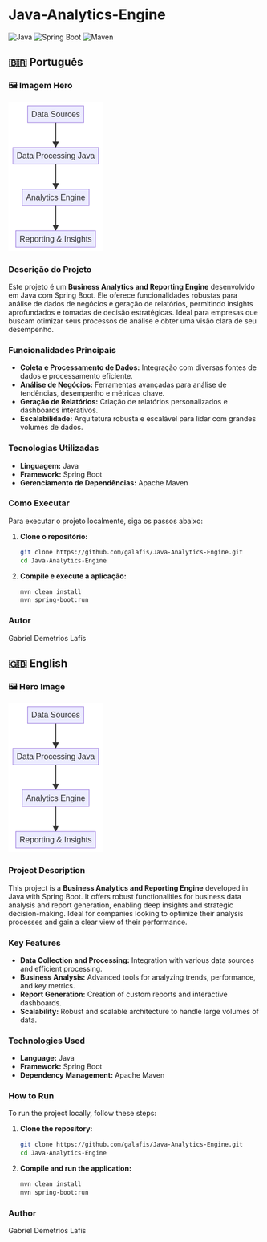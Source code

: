 # Java-Analytics-Engine

![Java](https://img.shields.io/badge/Java-ED8B00?style=for-the-badge&logo=java&logoColor=white)
![Spring Boot](https://img.shields.io/badge/Spring_Boot-F2F4F9?style=for-the-badge&logo=spring-boot)
![Maven](https://img.shields.io/badge/Apache_Maven-CC3636?style=for-the-badge&logo=apache-maven&logoColor=white)

## 🇧🇷 Português

### 🖼️ Imagem Hero

![Imagem Hero](assets/hero_image.png)

### Descrição do Projeto

Este projeto é um **Business Analytics and Reporting Engine** desenvolvido em Java com Spring Boot. Ele oferece funcionalidades robustas para análise de dados de negócios e geração de relatórios, permitindo insights aprofundados e tomadas de decisão estratégicas. Ideal para empresas que buscam otimizar seus processos de análise e obter uma visão clara de seu desempenho.

### Funcionalidades Principais

*   **Coleta e Processamento de Dados:** Integração com diversas fontes de dados e processamento eficiente.
*   **Análise de Negócios:** Ferramentas avançadas para análise de tendências, desempenho e métricas chave.
*   **Geração de Relatórios:** Criação de relatórios personalizados e dashboards interativos.
*   **Escalabilidade:** Arquitetura robusta e escalável para lidar com grandes volumes de dados.

### Tecnologias Utilizadas

*   **Linguagem:** Java
*   **Framework:** Spring Boot
*   **Gerenciamento de Dependências:** Apache Maven

### Como Executar

Para executar o projeto localmente, siga os passos abaixo:

1.  **Clone o repositório:**
    ```bash
    git clone https://github.com/galafis/Java-Analytics-Engine.git
    cd Java-Analytics-Engine
    ```
2.  **Compile e execute a aplicação:**
    ```bash
    mvn clean install
    mvn spring-boot:run
    ```

### Autor

Gabriel Demetrios Lafis

## 🇬🇧 English

### 🖼️ Hero Image

![Hero Image](assets/hero_image.png)

### Project Description

This project is a **Business Analytics and Reporting Engine** developed in Java with Spring Boot. It offers robust functionalities for business data analysis and report generation, enabling deep insights and strategic decision-making. Ideal for companies looking to optimize their analysis processes and gain a clear view of their performance.

### Key Features

*   **Data Collection and Processing:** Integration with various data sources and efficient processing.
*   **Business Analysis:** Advanced tools for analyzing trends, performance, and key metrics.
*   **Report Generation:** Creation of custom reports and interactive dashboards.
*   **Scalability:** Robust and scalable architecture to handle large volumes of data.

### Technologies Used

*   **Language:** Java
*   **Framework:** Spring Boot
*   **Dependency Management:** Apache Maven

### How to Run

To run the project locally, follow these steps:

1.  **Clone the repository:**
    ```bash
    git clone https://github.com/galafis/Java-Analytics-Engine.git
    cd Java-Analytics-Engine
    ```
2.  **Compile and run the application:**
    ```bash
    mvn clean install
    mvn spring-boot:run
    ```

### Author

Gabriel Demetrios Lafis

